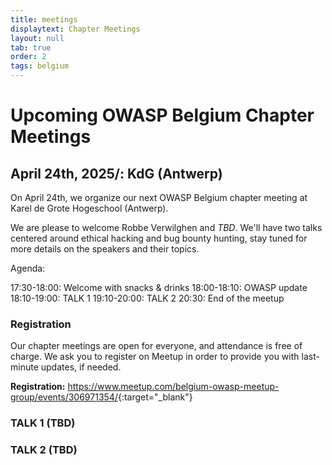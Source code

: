 ```yaml
---
title: meetings
displaytext: Chapter Meetings
layout: null
tab: true
order: 2
tags: belgium
---
```

# Upcoming OWASP Belgium Chapter Meetings

## April 24th, 2025/: KdG (Antwerp)

On April 24th, we organize our next OWASP Belgium chapter meeting at Karel de Grote Hogeschool (Antwerp).

We are please to welcome Robbe Verwilghen and *TBD*.
We'll have two talks centered around ethical hacking and bug bounty hunting, stay tuned for more details on the speakers and their topics.

Agenda:

17:30-18:00: Welcome with snacks & drinks
18:00-18:10: OWASP update
18:10-19:00: TALK 1
19:10-20:00: TALK 2
20:30: End of the meetup

### Registration
Our chapter meetings are open for everyone, and attendance is free of charge. We ask you to register on Meetup in order to provide you with last-minute updates, if needed.

**Registration:** <https://www.meetup.com/belgium-owasp-meetup-group/events/306971354/>{:target="_blank"}


### TALK 1 (TBD)

### TALK 2 (TBD)